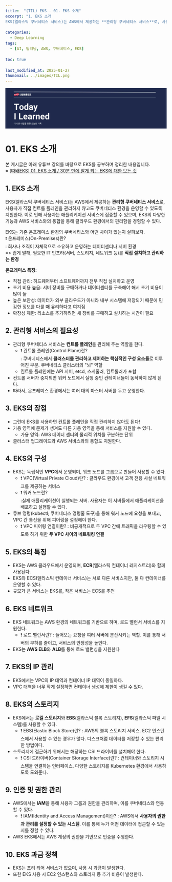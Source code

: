 ```yaml
---
title:  "(TIL) EKS - 01. EKS 소개"
excerpt: "1. EKS 소개
EKS(엘라스틱 쿠버네티스 서비스)는 AWS에서 제공하는 **관리형 쿠버네티스 서비스**로, 사용자가 직접 컨트롤 플레인을 관리하지 않고도 쿠버네티스 환경을 운영할 수 있도록 지원한다."

categories:
  - Deep Learning
tags:
  - [AI, 딥러닝, AWS, 쿠버네티스, EKS]

toc: true

last_modified_at: 2025-01-27
thumbnail: ../images/TIL.png
---
```

![](/images/../images/TIL.png)

# 01. EKS 소개
본 게시글은 아래 유튜브 강의를 바탕으로 EKS를 공부하며 정리한 내용입니다.     
※ [[따배EKS] 01. EKS 소개 / 30분 만에 알게 되는 EKS에 대한 모든 것](https://www.youtube.com/watch?v=r44-FRjgf9M&t=42s)

## 1. EKS 소개
EKS(엘라스틱 쿠버네티스 서비스)는 AWS에서 제공하는 **관리형 쿠버네티스 서비스**로, 사용자가 직접 컨트롤 플레인을 관리하지 않고도 쿠버네티스 환경을 운영할 수 있도록 지원한다. 이로 인해 사용자는 애플리케이션 서비스에 집중할 수 있으며, EKS의 다양한 기능과 AWS 서비스와의 통합을 통해 클라우드 환경에서의 편리함을 경험할 수 있다. 

EKS는 기존 온프레미스 환경의 쿠버네티스와 어떤 차이가 있는지 살펴보자.      
❗ 온프레미스(On-Premises)란?       
: 회사나 조직이 자체적으로 소유하고 운영하는 데이터센터나 서버 환경         
=> 쉽게 말해, 필요한 IT 인프라(서버, 스토리지, 네트워크 등)를 **직접 설치하고 관리하는 환경**

**온프레미스 특징:**    
- 직접 관리: 하드웨어부터 소프트웨어까지 전부 직접 설치하고 운영
- 초기 비용 높음: 서버 장비를 구매하거나 데이터센터를 구축해야 해서 초기 비용이 많이 듦
- 높은 보안성: 데이터가 외부 클라우드가 아니라 내부 시스템에 저장되기 때문에 민감한 정보를 다룰 때 유리하다고 여겨짐
- 확장성 제한: 리소스를 추가하려면 새 장비를 구매하고 설치하는 시간이 필요

## 2. 관리형 서비스의 필요성
- 관리형 쿠버네티스 서비스는 **컨트롤 플레인**을 관리해 주는 역할을 한다.
    - ❗ 컨트롤 플레인(Control Plane)란?     
    : 쿠버네티스에서 **클러스터를 관리하고 제어하는 핵심적인 구성 요소들**로 이루어진 부분. 쿠버네티스 클러스터의 "뇌" 역할
    - 컨트롤 플레인에는 API 서버, etcd, 스케줄러, 컨트롤러가 포함
- 컨트롤 서버가 중지되면 워커 노드에서 실행 중인 컨테이너들이 동작하지 않게 된다.
- 따라서, 온프레미스 환경에서는 여러 대의 마스터 서버를 두고 운영한다.

## 3. EKS의 장점
- 그런데 EKS를 사용하면 컨트롤 플레인을 직접 관리하지 않아도 된다!
- 가용 영역에 문제가 생겨도 다른 가용 영역을 통해 서비스를 지원할 수 있다.
    - 가용 영역: AWS 데이터 센터의 물리적 위치를 구분하는 단위
- 클러스터 업그레이드와 AWS 서비스와의 통합도 지원한다. 

## 4. EKS의 구성
- EKS는 독립적인 **VPC**에서 운영되며, 워크 노드를 그룹으로 만들어 사용할 수 있다. 
    - ❗ VPC(Virtual Private Cloud)란?
    : 클라우드 환경에서 고객 전용 사설 네트워크를 제공하는 서비스
    - ❗ 워커 노드란?    
    :실제 애플리케이션이 실행되는 서버. 사용자는 이 서버들에서 애플리케이션을 배포하고 실행할 수 있다.
- 큐브 명령(kubectl; 쿠버네티스 명령줄 도구)을 통해 워커 노드에 요청을 보내고, VPC 간 통신을 위해 피어링을 설정해야 한다.
    - ❗ VPC 피어링 연결이란?
    : 비공개적으로 두 VPC 간에 트래픽을 라우팅할 수 있도록 하기 위한 **두 VPC 사이의 네트워킹 연결**

## 5. EKS의 특징
- EKS는 AWS 클라우드에서 운영되며, **ECR**(엘라스틱 컨테이너 레지스트리)와 함께 사용된다.
- EKS와 ECS(엘라스틱 컨테이너 서비스)는 서로 다른 서비스지만, 둘 다 컨테이너를 운영할 수 있다. 
- 규모가 큰 서비스는 EKS를, 작은 서비스는 ECS를 추천

## 6. EKS 네트워크
- EKS 네트워크는 AWS 환경의 네트워크를 기반으로 하며, 로드 밸런서 서비스를 지원한다. 
    - ❗ 로드 밸런서란?
    : 들어오는 요청을 여러 서버에 분산시키는 역할. 이를 통해 서버의 부하를 줄이고, 서비스의 안정성을 높인다.
- EKS는 **AWS ELB**와 **ALB**를 통해 로드 밸런싱을 지원한다

## 7. EKS의 IP 관리
- EKS에서는 VPC의 IP 대역과 컨테이너 IP 대역이 동일하다.
- VPC 대역을 너무 작게 설정하면 컨테이너 생성에 제한이 생길 수 있다.

## 8. EKS의 스토리지
- EKS에서는 **로컬 스토리지**와 **EBS**(엘라스틱 블록 스토리지), **EFS**(엘라스틱 파일 시스템)를 사용할 수 있다.
    - ❗ EBS(Elastic Block Store)란?
    : AWS의 블록 스토리지 서비스. EC2 인스턴스에서 사용할 수 있는 경우가 많다. 디스크처럼 데이터를 저장할 수 있는 편리한 방법이다.
- 스토리지에 접근하기 위해서는 해당하는 CSI 드라이버를 설치해야 한다.
    - ❗ CSI 드라이버(Container Storage Interface)란?
    : 컨테이너와 스토리지 시스템을 연결하는 인터페이스. 다양한 스토리지를 Kubernetes 환경에서 사용하도록 도와준다.

## 9. 인증 및 권한 관리
- AWS에서는 **IAM**을 통해 사용자 그룹과 권한을 관리하며, 이를 쿠버네티스와 연동할 수 있다. 
    - ❗ IAM(Identity and Access Management)이란?
    : AWS에서 **사용자의 권한과 관리를 설정할 수 있는 시스템**. 이를 통해 누가 어떤 데이터에 접근할 수 있는지를 정할 수 있다.
- AWS EKS에서는 AWS 계정의 권한을 기반으로 인증을 수행한다. 

## 10. EKS 과금 정책
- EKS는 프리 티어 서비스가 없으며, 사용 시 과금이 발생한다.
- 또한 EKS 사용 시 EC2 인스턴스와 스토리지 등 추가 비용이 발생한다.
